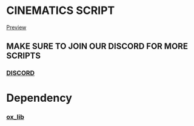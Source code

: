 # CINEMATICS SCRIPT

[Preview](https://streamable.com/tbuskh)


## MAKE SURE TO JOIN OUR DISCORD FOR MORE SCRIPTS

### [DISCORD](https://discord.gg/NJxfyJAFFy)


# Dependency

### [ox_lib](https://github.com/overextended/ox_lib)
